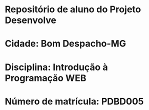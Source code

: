 # Repositório de aluno do Projeto Desenvolve

# Cidade: Bom Despacho-MG

# Disciplina: Introdução à Programação WEB

# Número de matrícula: PDBD005
